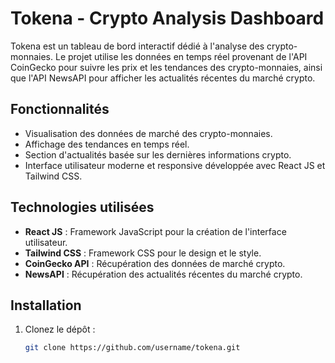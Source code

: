 # Tokena - Crypto Analysis Dashboard

Tokena est un tableau de bord interactif dédié à l'analyse des crypto-monnaies. Le projet utilise les données en temps réel provenant de l'API CoinGecko pour suivre les prix et les tendances des crypto-monnaies, ainsi que l'API NewsAPI pour afficher les actualités récentes du marché crypto.

## Fonctionnalités

- Visualisation des données de marché des crypto-monnaies.
- Affichage des tendances en temps réel.
- Section d'actualités basée sur les dernières informations crypto.
- Interface utilisateur moderne et responsive développée avec React JS et Tailwind CSS.

## Technologies utilisées

- **React JS** : Framework JavaScript pour la création de l'interface utilisateur.
- **Tailwind CSS** : Framework CSS pour le design et le style.
- **CoinGecko API** : Récupération des données de marché crypto.
- **NewsAPI** : Récupération des actualités récentes du marché crypto.

## Installation

1. Clonez le dépôt :
   ```bash
   git clone https://github.com/username/tokena.git
   ```
